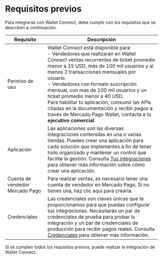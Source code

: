# Requisitos previos

Para integrarse con Wallet Connect, debe cumplir con los requisitos que se describen a continuación.

| Requisito  | Descripción  |
| --- | --- |
| Permiso de uso | Wallet Connect está disponible para: <br> - Vendedores que realizarán en Wallet Connect ventas recurrentes de ticket promedio menor a 15 USD, más de 100 mil usuarios y al menos 2 transacciones mensuales por usuario. <br> - Vendedores con formato suscripción mensual, con mas de 100 mil usuarios y un ticket promedio menor a 40 USD. <br> Para habilitar tu aplicación, consumir las APIs citadas en la documentación y recibir pagos a través de Mercado Pago Wallet, contacta a tu **ejecutivo comercial**.  |
| Aplicación  | Las aplicaciones son las diversas integraciones contenidas en una o varias tiendas. Puedes crear una aplicación para cada solución que implementes a fin de tener todo organizado y mantener un control que facilite la gestión. Consulta [Tus integraciones](/developers/es/docs/wallet-connect/additional-content/your-integrations/introduction) para obtener más información sobre cómo crear una aplicación. |
| Cuenta de vendedor Mercado Pago | Para realizar ventas, es necesario tener una cuenta de vendedor en Mercado Pago. Si no tienes una, haz clic aquí para crearla.  |
| Credenciales | Las credenciales son claves únicas que te proporcionamos para que puedas configurar tus integraciones. Necesitarás un par de credenciales de prueba para probar la integración y un par de credenciales de producción para recibir pagos reales. Consulta [Credenciales](/developers/es/docs/wallet-connect/additional-content/your-integrations/credentials) para obtener más información.  |

Si se cumplen todos los requisitos previos, puede realizar la integración de Wallet Connect.